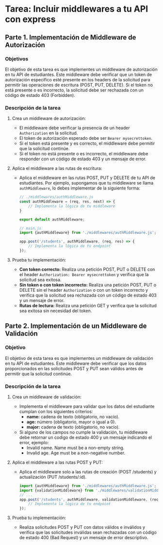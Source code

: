 # Tarea: Incluir middlewares a tu API con express

## Parte 1. Implementación de Middleware de Autorización

### Objetivos

El objetivo de esta tarea es que implementes un middleware de autorización en tu API de estudiantes. Este middleware debe verificar que un token de autorización específico esté presente en los headers de la solicitud para permitir las operaciones de escritura (POST, PUT, DELETE). Si el token no está presente o es incorrecto, la solicitud debe ser rechazada con un código de estado 403 (Forbidden).

### Descripción de la tarea

1. Crea un middleware de autorización:

    - El middleware debe verificar la presencia de un header `Authorization` en la solicitud.
    - El token de autorización esperado debe ser `Bearer mysecrettoken`.
    - Si el token está presente y es correcto, el middleware debe permitir que la solicitud continúe.
    - Si el token no está presente o es incorrecto, el middleware debe responder con un código de estado 403 y un mensaje de error.

  
2. Aplica el middleware a las rutas de escritura:

    - Aplica el middleware en las rutas POST, PUT y DELETE de tu API de estudiantes. Por ejemplo, supongamos que tu middleware se llama `authMiddleware`, lo debes implementar de la siguiente forma:

        ```javascript
        // ./middlewares/authMiddleware.js
        const authMiddleware = (req, res, next) => {
            // Implementa la lógica de tu middleware
        }

        export default authMiddleware;
        ```

        ```javascript 
        // main.js
        import {authMiddleware} from './middlewares/authMiddleware.js';
        
        app.post('/students', authMiddleware, (req, res) => {
            // Implementa la lógica de tu endpoint
        });
        ```

3. Prueba tu implementación:

    - **Con token correcto:** Realiza una petición POST, PUT o DELETE con el header `Authorization: Bearer mysecrettoken` y verifica que la solicitud sea exitosa.
    - **Sin token o con token incorrecto:** Realiza una petición POST, PUT o DELETE sin el header `Authorization` o con un token incorrecto y verifica que la solicitud sea rechazada con un código de estado 403 y un mensaje de error.
    - **Rutas de lectura:** Realiza una petición GET y verifica que la solicitud sea exitosa sin necesidad del token.


## Parte 2. Implementación de un Middleware de Validación

### Objetivo 
El objetivo de esta tarea es que implementes un middleware de validación en tu API de estudiantes. Este middleware debe verificar que los datos proporcionados en las solicitudes POST y PUT sean válidos antes de permitir que la solicitud continúe.

### Descripción de la tarea

1. Crea un middleware de validación:

    - Implementa el middleware para validar que los datos del estudiante cumplan con los siguientes criterios:
        - **name:** cadena de texto (obligatorio, no vacío).
        - **age:** número (obligatorio, mayor o igual a 0).
        - **major:** cadena de texto (obligatorio, no vacío).
    - Si alguno de los campos no cumple la validación, tu middleware debe retornar un codigo de estado 400 y un mensaje indicando el error, ejemplo:
        - Invalid name. Name must be a non-empty string.
        - Invalid age. Age must be a non-negative number.

2. Aplica el middleware a las rutas POST y PUT:

    - Aplica el middleware solo a las rutas de creación (POST /students) y actualización (PUT /students/:id).

        ```javascript 
        import {authMiddleware} from './middlewares/authMiddleware.js';
        import {validationMiddleware} from './middlewares/validationMiddleware.js';
        // ...
        app.post('/students', authMiddleware, validationMiddleware, (req, res) => {
            // Implementa la lógica de tu endpoint
        });
        ```

3. Prueba tu implementación:

    - Realiza solicitudes POST y PUT con datos válidos e inválidos y verifica que las solicitudes inválidas sean rechazadas con un código de estado 400 (Bad Request) y un mensaje de error descriptivo.


